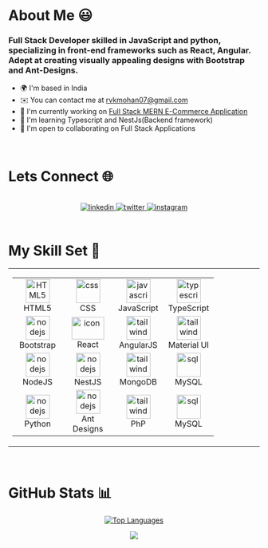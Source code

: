 # About Me 😃
### Full Stack Developer skilled in JavaScript and python, specializing in front-end frameworks such as React, Angular. Adept at creating visually appealing designs with Bootstrap and Ant-Designs. 
  
- 🌍  I'm based in India
- ✉️  You can contact me at [rvkmohan07@gmail.com](mailto:rvkmohan07@gmail.com)
- 🚀  I'm currently working on [Full Stack MERN E-Commerce Application](https://github.com/RVKMohan/E-Commerce_Website-MERN-STACK.git)
- 🧠  I'm learning Typescript and NestJs(Backend framework)
- 🤝  I'm open to collaborating on Full Stack Applications 
  <br> 
 <br> 

# Lets Connect 🌐  
 <br> 
<div align="center">
<a href=" " target="_blank">
<img src=https://img.shields.io/badge/linkedin-%231E77B5.svg?&style=for-the-badge&logo=linkedin&logoColor=white alt=linkedin style="margin-bottom: 5px;" />
</a>
<a href=" " target="_blank">
<img src=https://img.shields.io/badge/twitter-%2300acee.svg?&style=for-the-badge&logo=twitter&logoColor=white alt=twitter style="margin-bottom: 5px;" />
</a>
<a href=" " target="_blank">
<img src=https://img.shields.io/badge/instagram-%23000000.svg?&style=for-the-badge&logo=instagram&logoColor=white alt=instagram style="margin-bottom: 5px;" />
</a>  
</div>  
 <br> 
 
# My Skill Set 🔨

<table align="center"><tr><td align="top" width="33%">
<div style="display: flex; align-items: flex-start; align: center">
<table align="center">
  <tr>
   <td align="center"  width="85">
        <img src="https://skillicons.dev/icons?i=html" width="48" height="48" alt="HTML5" />
      <br>HTML5
    </td>
      <td align="center" width="85">
        <img src="https://skillicons.dev/icons?i=css" width="48" height="48" alt="css" />
      <br>CSS
    </td>
    <td align="center" width="85">
        <img src="https://skillicons.dev/icons?i=javascript" width="48" height="48" alt="javascript" />
      <br>JavaScript
    </td>
    <td align="center" width="85">
        <img src="https://skillicons.dev/icons?i=typescript" width="48" height="48" alt="typescript" />
      <br>TypeScript
    </td>
   
  </tr>


  
  <tr>
   <td align="center" width="85">
        <img src="https://skillicons.dev/icons?i=bootstrap" width="48" height="48" alt="nodejs" />
      <br>Bootstrap
    </td>
      <td align="center" width="85">
        <img src="https://techstack-generator.vercel.app/react-icon.svg" alt="icon" width="65" height="45" />
      <br>React
    </td>
    <td align="center" width="85">
        <img src="https://skillicons.dev/icons?i=angular" width="48" height="48" alt="tailwind" />
      <br>AngularJS
    </td>
      <td align="center" width="85">
        <img src="https://skillicons.dev/icons?i=mui" width="48" height="48" alt="tailwind" />
      <br>Material UI
    </td>
    
     
      
</tr>

<tr>
   <td align="center" width="85">
        <img src="https://skillicons.dev/icons?i=nodejs" width="48" height="48" alt="nodejs" />
      <br>NodeJS
    </td>
     <td align="center" width="85">
        <img src="https://skillicons.dev/icons?i=nestjs" width="48" height="48" alt="nodejs" />
      <br>NestJS
    </td>
     <td align="center" width="85">
        <img src="https://skillicons.dev/icons?i=mongodb" width="48" height="48" alt="tailwind" />
      <br>MongoDB
    </td>
      <td align="center" width="85">
       <img src="https://techstack-generator.vercel.app/mysql-icon.svg" width="48" height="48" alt="sql" />
      <br>MySQL
    </td>
   
  </tr>

  <tr>
   <td align="center" width="85">
        <img src="https://skillicons.dev/icons?i=python" width="48" height="48" alt="nodejs" />
      <br>  Python
    </td>
     <td align="center" width="85">
        <img src="https://skillicons.dev/icons?i=ant-design" width="48" height="48" alt="nodejs" />
      <br>Ant Designs
    </td>
     <td align="center" width="85">
        <img src="https://skillicons.dev/icons?i=php" width="48" height="48" alt="tailwind" />
      <br>PhP
    </td>
      <td align="center" width="85">
       <img src="https://techstack-generator.vercel.app/mysql-icon.svg" width="48" height="48" alt="sql" />
      <br>MySQL
    </td>
   
  </tr>

  
  
</table>
</div>

</td></tr></table>  
 <br> 

# GitHub Stats 📊
 
<div align="center">
  
[![Top Languages](https://github-readme-stats.vercel.app/api/top-langs/?username=RVKMohan&langs_count=5&title_color=333333&text_color=333333&icon_color=4caf50&bg_color=ffffff&hide_border=true&locale=en&custom_title=Top%20Languages)](https://github.com/RVKMohan)
</div>

<div align="center">
<img src="https://komarev.com/ghpvc/?username=RVKMohan&&style=flat-square" align="center" />
</div>  
